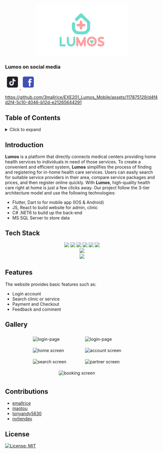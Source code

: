 <div align="center">
    <img width="60%" src="https://github.com/3mallrice/EXE201_Lumos_Mobile/blob/main/assets/img/logo1.png" alt="LUMOS LOGO"/>
</div>
<div>
    <h3>Lumos on social media</h3>
    <a href="https://www.tiktok.com/@lumoshealthycare">
        <img src="assets/img/tiktok2.png" alt="Tiktok Logo">
    </a>
    <a href="https://www.facebook.com/lumos.health.vn">
        <img src="https://github.com/3mallrice/EXE201_Lumos_Mobile/blob/main/assets/img/facebook1.png" alt="Facebook Logo">
    </a>
</div>

https://github.com/3mallrice/EXE201_Lumos_Mobile/assets/117875129/d4f4d2f4-5c10-4046-b12d-e21265644291

## Table of Contents
<details>
  <summary>Click to expand</summary>

- [Introduction](#introduction)
- [Tech Stack](#tech-stack)
- [Features](#features)
- [Gallary](#gallery)
- [Contributions](#contributions)
- [License](#license)

</details>

## Introduction

<Strong>Lumos</Strong> is a platform that directly connects medical centers providing home health services to individuals in need of those services. To create a convenient and efficient system, <Strong>Lumos</Strong> simplifies the process of finding and registering for in-home health care services. Users can easily search for suitable service providers in their area, compare service packages and prices, and then register online quickly. With <Strong>Lumos</Strong>, high-quality health care right at home is just a few clicks away. Our project follow the 3-tier architecture model and use the following technologies:

- Flutter, Dart to for mobile app (IOS & Android)
- JS, React to build website for admin, clinic
- C# .NET6 to build up the back-end
- MS SQL Server to store data

## Tech Stack

<!-- Front-end -->
<div align="center">
  <a href="https://jsp.com" target="blank" rel="noreferrer"><img src="https://img.shields.io/badge/JSP-blue.svg?style=for-the-badge&logo=apache-tomcat&logoColor=white&labelColor=22272E"/></a> 
  <a href="https://html.com/html5" target="blank" rel="noreferrer"><img src="https://img.shields.io/badge/HTML5-E34F26.svg?style=for-the-badge&logo=html5&logoColor=white&labelColor=383838"/></a>
  <a href="https://css3.com" target="blank" rel="noreferrer"><img src="https://img.shields.io/badge/CSS3-1572B6.svg?style=for-the-badge&logo=css3&logoColor=white&labelColor=2A2A2A"/></a>
  <a href="https://getbootstrap.com" target="blank" rel="noreferrer"><img src="https://img.shields.io/badge/Bootstrap-563D7C.svg?style=for-the-badge&logo=bootstrap&logoColor=white&labelColor=563D7C"/></a>
  <a href="https://www.chartjs.org" target="blank" rel="noreferrer"><img src="https://img.shields.io/badge/chart.js-F5788D.svg?style=for-the-badge&logo=chart.js&logoColor=white"/></a>
  <a href="#" target="blank" rel="noreferrer"><img src="https://img.shields.io/badge/JavaScript-F7DF1E.svg?style=for-the-badge&logo=javascript&logoColor=black"/></a>
</div>
<!-- Back-end -->
<div align="center">
  <a href="https://java.com" target="blank" rel="noreferrer"><img src="https://img.shields.io/badge/Java-19-red.svg?style=for-the-badge&logo=java&logoColor=white&labelColor=2C2D72"/></a>
</div>
<!-- Database -->
<div align="center">
  <a href="https://www.microsoft.com/en-us/sql-server" target="blank" rel="noreferrer"><img src="https://img.shields.io/badge/Microsoft%20SQL%20Server-CC2927?style=for-the-badge&logo=microsoft%20sql%20server&logoColor=white"/></a> 
</div>

## Features

The website provides basic features such as:

- Login account
- Search clinic or service
- Payment and Checkout
- Feedback and comment

## Gallery

<div style="display: flex; justify-content: center; flex-wrap: wrap;">
  <img width="30%" src="https://github.com/3mallrice/EXE201_Lumos_Mobile/assets/117875129/8b309ac8-e7f4-427d-beaa-f9ef2846729c" alt="login-page" style="margin: 10px;"/>
  <img width="30%" src="https://github.com/3mallrice/EXE201_Lumos_Mobile/assets/117875129/2741d605-0bff-4ac7-88ce-57fe0438f659" alt="login-page" style="margin: 10px;"/>
  <img width="30%" src="https://github.com/3mallrice/EXE201_Lumos_Mobile/assets/117875129/72f4fbde-6efe-43f0-bd12-527a83f9e573" alt="home screen" style="margin: 10px;"/>
  <img width="30%" src="https://github.com/3mallrice/EXE201_Lumos_Mobile/assets/117875129/334d60e1-7201-4266-95ff-f46f3c462c29" alt="account screen" style="margin: 10px;"/>
  <img width="30%" src="https://github.com/3mallrice/EXE201_Lumos_Mobile/assets/117875129/ce71c7b4-77e6-466b-944d-c8351cb207b8" alt="search screen" style="margin: 10px;"/>
  <img width="30%" src="https://github.com/3mallrice/EXE201_Lumos_Mobile/assets/117875129/f80f1f0e-5ecd-4686-ba54-1324919e817f" alt="partner screen" style="margin: 10px;"/>
  <img width="30%" src="https://github.com/3mallrice/EXE201_Lumos_Mobile/assets/117875129/40e3a3f3-fa18-49c5-97c3-fe473a8f1090" alt="booking screen" style="margin: 10px;"/>
</div>

## Contributions

- [emallrice](https://github.com/emallrice)
- [maotou](https://github.com/maotou-spy)
- [tonyandy5630](https://github.com/tonyandy5630)
- [nvtiendev](https://github.com/nvtiendev)

## License

[![License: MIT](https://img.shields.io/badge/License-MIT-yellow.svg)](./LICENSE)
